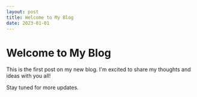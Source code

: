 ```yaml
---
layout: post
title: Welcome to My Blog
date: 2023-01-01
---
```


# Welcome to My Blog

This is the first post on my new blog. I'm excited to share my thoughts and ideas with you all!

Stay tuned for more updates.
